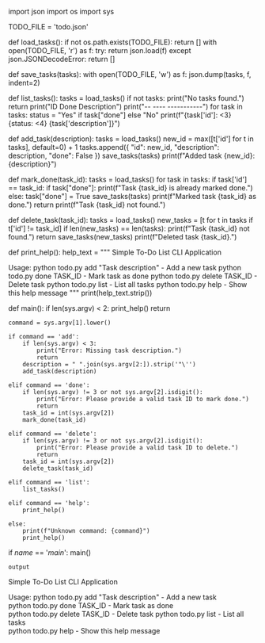 import json
import os
import sys

TODO_FILE = 'todo.json'

def load_tasks():
    if not os.path.exists(TODO_FILE):
        return []
    with open(TODO_FILE, 'r') as f:
        try:
            return json.load(f)
        except json.JSONDecodeError:
            return []

def save_tasks(tasks):
    with open(TODO_FILE, 'w') as f:
        json.dump(tasks, f, indent=2)

def list_tasks():
    tasks = load_tasks()
    if not tasks:
        print("No tasks found.")
        return
    print("ID  Done  Description")
    print("--  ----  -----------")
    for task in tasks:
        status = "Yes" if task["done"] else "No"
        print(f"{task['id']: <3} {status: <4}  {task['description']}")

def add_task(description):
    tasks = load_tasks()
    new_id = max([t['id'] for t in tasks], default=0) + 1
    tasks.append({
        "id": new_id,
        "description": description,
        "done": False
    })
    save_tasks(tasks)
    print(f"Added task {new_id}: {description}")

def mark_done(task_id):
    tasks = load_tasks()
    for task in tasks:
        if task['id'] == task_id:
            if task["done"]:
                print(f"Task {task_id} is already marked done.")
            else:
                task["done"] = True
                save_tasks(tasks)
                print(f"Marked task {task_id} as done.")
            return
    print(f"Task {task_id} not found.")

def delete_task(task_id):
    tasks = load_tasks()
    new_tasks = [t for t in tasks if t['id'] != task_id]
    if len(new_tasks) == len(tasks):
        print(f"Task {task_id} not found.")
        return
    save_tasks(new_tasks)
    print(f"Deleted task {task_id}.")

def print_help():
    help_text = """
Simple To-Do List CLI Application

Usage:
  python todo.py add "Task description"   - Add a new task
  python todo.py done TASK_ID             - Mark task as done
  python todo.py delete TASK_ID           - Delete task
  python todo.py list                     - List all tasks
  python todo.py help                     - Show this help message
"""
    print(help_text.strip())

def main():
    if len(sys.argv) < 2:
        print_help()
        return
    
    command = sys.argv[1].lower()

    if command == 'add':
        if len(sys.argv) < 3:
            print("Error: Missing task description.")
            return
        description = " ".join(sys.argv[2:]).strip('"\'')
        add_task(description)

    elif command == 'done':
        if len(sys.argv) != 3 or not sys.argv[2].isdigit():
            print("Error: Please provide a valid task ID to mark done.")
            return
        task_id = int(sys.argv[2])
        mark_done(task_id)

    elif command == 'delete':
        if len(sys.argv) != 3 or not sys.argv[2].isdigit():
            print("Error: Please provide a valid task ID to delete.")
            return
        task_id = int(sys.argv[2])
        delete_task(task_id)

    elif command == 'list':
        list_tasks()

    elif command == 'help':
        print_help()

    else:
        print(f"Unknown command: {command}")
        print_help()

if _name_ == '_main_':
    main()

    
    output
   Simple To-Do List CLI Application

Usage:
  python todo.py add "Task description"   - Add a new task        
  python todo.py done TASK_ID             - Mark task as done     
  python todo.py delete TASK_ID           - Delete task
  python todo.py list                     - List all tasks        
  python todo.py help                     - Show this help message 
